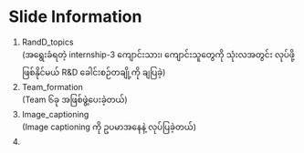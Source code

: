 # Slide Information  

1. RandD_topics  
   (အရွေးခံရတဲ့ internship-3 ကျောင်းသား၊ ကျောင်းသူတွေကို သုံးလအတွင်း လုပ်ဖို့ ဖြစ်နိုင်မယ် R&D ခေါင်းစဉ်တချို့ကို ချပြခဲ့)  
2. Team_formation  
   (Team ၆ခု အဖြစ်ဖွဲ့ပေးခဲ့တယ်)  
3. Image_captioning  
   (Image captioning ကို ဥပမာအနေနဲ့ လုပ်ပြခဲ့တယ်)  
4. 
